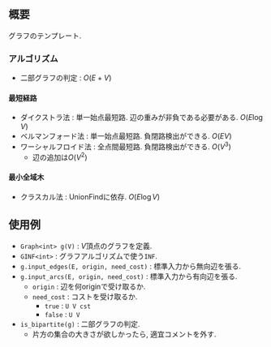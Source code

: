 ## 概要

グラフのテンプレート.

### アルゴリズム

* 二部グラフの判定 : $O(E + V)$

#### 最短経路

* ダイクストラ法 : 単一始点最短路. 辺の重みが非負である必要がある. $O(E\log V)$
* ベルマンフォード法 : 単一始点最短路. 負閉路検出ができる. $O(EV)$
* ワーシャルフロイド法 : 全点間最短路. 負閉路検出ができる. $O(V^3)$
  * 辺の追加は$O(V^2)$

#### 最小全域木

* クラスカル法 : UnionFindに依存. $O(E\log V)$

## 使用例

* `Graph<int> g(V)` : $V$頂点のグラフを定義.
* `GINF<int>` : グラフアルゴリズムで使う`INF`.
* `g.input_edges(E, origin, need_cost)` : 標準入力から無向辺を張る.
* `g.input_arcs(E, origin, need_cost)` : 標準入力から有向辺を張る.
  * `origin` : 辺を何originで受け取るか.
  * `need_cost` : コストを受け取るか.
    * `true` : `U V cst`
    * `false` : `U V`
* `is_bipartite(g)` : 二部グラフの判定.
  * 片方の集合の大きさが欲しかったら, 適宜コメントを外す.
